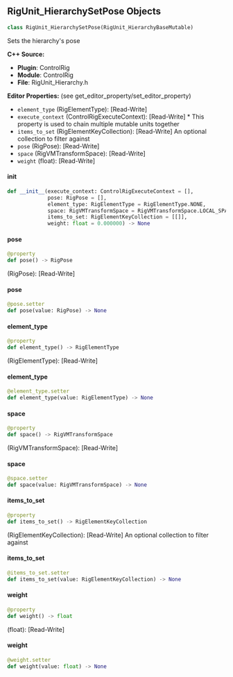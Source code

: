 ## RigUnit_HierarchySetPose Objects

```python
class RigUnit_HierarchySetPose(RigUnit_HierarchyBaseMutable)
```

Sets the hierarchy's pose

**C++ Source:**

- **Plugin**: ControlRig
- **Module**: ControlRig
- **File**: RigUnit_Hierarchy.h

**Editor Properties:** (see get_editor_property/set_editor_property)

- ``element_type`` (RigElementType):  [Read-Write]
- ``execute_context`` (ControlRigExecuteContext):  [Read-Write] * This property is used to chain multiple mutable units together
- ``items_to_set`` (RigElementKeyCollection):  [Read-Write] An optional collection to filter against
- ``pose`` (RigPose):  [Read-Write]
- ``space`` (RigVMTransformSpace):  [Read-Write]
- ``weight`` (float):  [Read-Write]

<a id="unreal.RigUnit_HierarchySetPose.__init__"></a>

#### __init__

```python
def __init__(execute_context: ControlRigExecuteContext = [],
             pose: RigPose = [],
             element_type: RigElementType = RigElementType.NONE,
             space: RigVMTransformSpace = RigVMTransformSpace.LOCAL_SPACE,
             items_to_set: RigElementKeyCollection = [[]],
             weight: float = 0.000000) -> None
```

<a id="unreal.RigUnit_HierarchySetPose.pose"></a>

#### pose

```python
@property
def pose() -> RigPose
```

(RigPose):  [Read-Write]

<a id="unreal.RigUnit_HierarchySetPose.pose"></a>

#### pose

```python
@pose.setter
def pose(value: RigPose) -> None
```

<a id="unreal.RigUnit_HierarchySetPose.element_type"></a>

#### element_type

```python
@property
def element_type() -> RigElementType
```

(RigElementType):  [Read-Write]

<a id="unreal.RigUnit_HierarchySetPose.element_type"></a>

#### element_type

```python
@element_type.setter
def element_type(value: RigElementType) -> None
```

<a id="unreal.RigUnit_HierarchySetPose.space"></a>

#### space

```python
@property
def space() -> RigVMTransformSpace
```

(RigVMTransformSpace):  [Read-Write]

<a id="unreal.RigUnit_HierarchySetPose.space"></a>

#### space

```python
@space.setter
def space(value: RigVMTransformSpace) -> None
```

<a id="unreal.RigUnit_HierarchySetPose.items_to_set"></a>

#### items_to_set

```python
@property
def items_to_set() -> RigElementKeyCollection
```

(RigElementKeyCollection):  [Read-Write] An optional collection to filter against

<a id="unreal.RigUnit_HierarchySetPose.items_to_set"></a>

#### items_to_set

```python
@items_to_set.setter
def items_to_set(value: RigElementKeyCollection) -> None
```

<a id="unreal.RigUnit_HierarchySetPose.weight"></a>

#### weight

```python
@property
def weight() -> float
```

(float):  [Read-Write]

<a id="unreal.RigUnit_HierarchySetPose.weight"></a>

#### weight

```python
@weight.setter
def weight(value: float) -> None
```

<a id="unreal.RigUnit_HierarchySetPoseItemArray"></a>